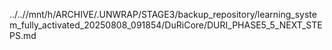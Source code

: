 ../..//mnt/h/ARCHIVE/.UNWRAP/STAGE3/backup_repository/learning_system_fully_activated_20250808_091854/DuRiCore/DURI_PHASE5_5_NEXT_STEPS.md